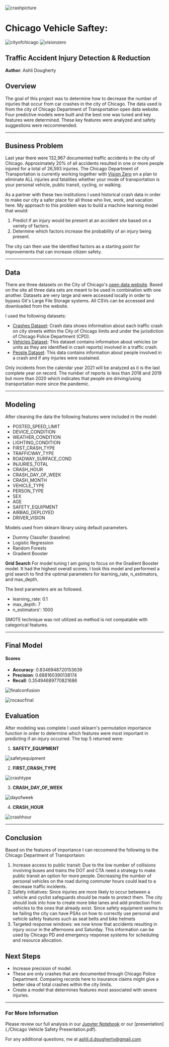 ![crashpicture](./Images/crashpic.jpeg) 

# Chicago Vehicle Saftey: 

![cityofchicago](./Images/cityofchicago.png) 
![visionzero](./Images/visionzero.png) 

## Traffic Accident Injury Detection & Reduction
**Author**: Ashli Dougherty 

## Overview
The goal of this project was to determine how to decrease the number of injuries that occur from car crashes in the city of Chicago. The data used is from the city of Chicago Department of Transportation open data website. Four predictive models were built and the best one was tuned and key features were determined. These key features were analyzed and safety suggestions were reccommended.   
*** 

## Business Problem  
Last year there were 132,967 documented traffic accidents in the city of Chicago. Approximately 20% of all accidents resulted in one or more people injured for a total of 26,593 injuries. The Chicago Department of Transportation is currently working together with [Vision Zero](https://www.chicago.gov/city/en/depts/cdot/supp_info/vision-zero-chicago.html) on a plan to eliminate ALL injuries and fatalities whether your mode of transportation is your personal vehicle, public transit, cycling, or walking. 

As a partner with these two institutions I used historical crash data in order to make our city a safer place for all those who live, work, and vacation here. My approach to this problem was to build a machine learning model that would: 
1. Predict if an injury would be present at an accident site based on a variety of factors.
2. Determine which factors increase the probability of an injury being present. 

The city can then use the identified factors as a starting point for improvements that can increase citizen safety. 
***

## Data
There are three datasets on the City of Chicago's [open data website](https://data.cityofchicago.org/browse?category=Transportation). Based on the site all three data sets are meant to be used in combination with one another. Datasets are very large and were accessed locally in order to bypass Git's Large File Storage systems. All CSVs can be accessed and downloaded from the website.  

I used the following datasets: 
- [Crashes Dataset](https://data.cityofchicago.org/Transportation/Traffic-Crashes-Crashes/85ca-t3if): Crash data shows information about each traffic crash on city streets within the City of Chicago limits and under the jurisdiction of Chicago Police Department (CPD).
- [Vehicles Dataset](https://data.cityofchicago.org/Transportation/Traffic-Crashes-Vehicles/68nd-jvt3): This dataset contains information about vehicles (or units as they are identified in crash reports) involved in a traffic crash.
- [People Dataset](https://data.cityofchicago.org/Transportation/Traffic-Crashes-People/u6pd-qa9d): This data contains information about people involved in a crash and if any injuries were sustained.

Only incidents from the calendar year 2021 will be analyzed as it is the last complete year on record. The number of reports is less than 2018 and 2019 but more than 2020 which indicates that people are driving/using transportation more since the pandemic. 
***

## Modeling
After cleaning the data the following features were included in the model:
- POSTED_SPEED_LIMIT    
- DEVICE_CONDITION     
- WEATHER_CONDITION     
- LIGHTING_CONDITION   
- FIRST_CRASH_TYPE      
- TRAFFICWAY_TYPE      
- ROADWAY_SURFACE_COND  
- INJURIES_TOTAL         
- CRASH_HOUR           
- CRASH_DAY_OF_WEEK     
- CRASH_MONTH                     
- VEHICLE_TYPE          
- PERSON_TYPE          
- SEX                 
- AGE                   
- SAFETY_EQUIPMENT      
- AIRBAG_DEPLOYED      
- DRIVER_VISION    

Models used from sklearn library using default parameters.
- Dummy Classifer (baseline)
- Logistic Regression 
- Random Forests 
- Gradient Booster

**Grid Search**
For model tuning I am going to focus on the Gradient Booster model. It had the highest overall scores. I took this model and performed a grid search to find the optimal parameters for learning_rate, n_estimators, and max_depth. 

The best parameters are as followed. 
- learning_rate: 0.1
- max_depth: 7 
- n_estimators': 1000

SMOTE technique was not utilized as method is not compatable with categorical features.
***

## Final Model
#### Scores

- **Accuracy**: 0.8346948720153639
- **Precision**: 0.688160390138174
- **Recall**: 0.35494689770821686


![finalconfusion](./Images/finalconfusion.png) 

![rocaucfinal](./Images/rocaucfinal.png) 

## Evaluation
After modeling was complete I used sklearn's permutation importance function in order to determine which features were most important in predicting if an injury occurred. The top 5 returned were: 

1. **SAFETY_EQUIPMENT**


![safetyequipment](./Images/safetyequipment.png) 

2. **FIRST_CRASH_TYPE**


![crashtype](./Images/crashtype.png) 

3. **CRASH_DAY_OF_WEEK**


![dayofweek](./Images/dayofweek.png) 

4. **CRASH_HOUR**     


![crashhour](./Images/crashhour.png) 
***

## Conclusion 
Based on the features of importance I can reccomend the following to the Chicago Department of Transportaion:
1. Increase access to public transit: Due to the low number of collisions involving buses and trains the DOT and CTA need a strategy to make public transit an option for more people. Decreasing the number of personal vehicles on the road during commuter hours could lead to a decrease traffic incidents.
2. Safety initiatives: Since injuries are more likely to occur between a vehicle and cyclist safeguards should be made to protect them. The city should look into how to create more bike lanes and add protection from vehicles to the ones that already exist. Since safety equipment seems to be failing the city can have PSAs on how to correctly use personal and vehicle safety features such as seat belts and bike helmets
3. Targeted response windows: we now know that accidents resulting in injury occur in the  afternoons and Saturday. This information can be used by Chicago PD and emergency response systems for scheduling and resource allocation. 

## Next Steps
- Increase precision of model.
- These are only crashes that are documented through Chicago Police Department. Comparing records here to insurance claims might give a better idea of total crashes within the city limits. 
- Create a model that determines features most associated with severe injuries.
***

### For More Information
Please review our full analysis in our [Jupyter Notebook](./ChicagoCarCrash.ipynb) or our [presentation](./Chicago Vehicle Safety Presentation.pdf).

For any additional questions, me at ashli.d.dougherty@gmail.com
